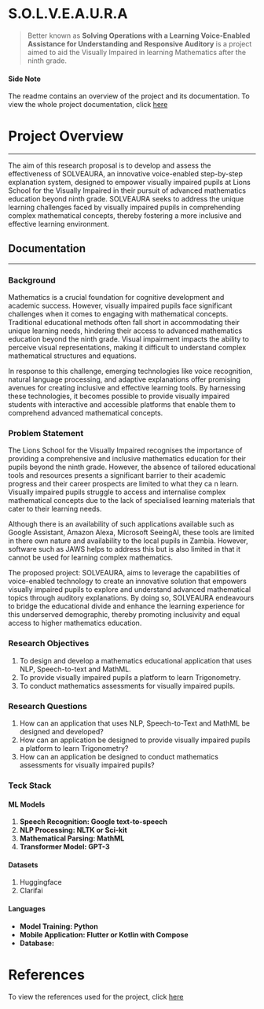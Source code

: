 # S.O.L.V.E.A.U.R.A
> Better known as **Solving Operations with a Learning Voice-Enabled Assistance for Understanding and Responsive Auditory** is a project aimed to aid the Visually Impaired in learning Mathematics after the ninth grade.

#### Side Note
The readme contains an overview of the project and its documentation. To view the whole project documentation, click [here](https://github.com/akebu6/SOLVEAURA/wiki)

# Project Overview
---
The aim of this research proposal is to develop and assess the effectiveness of SOLVEAURA, an innovative voice-enabled step-by-step explanation system, designed to empower visually impaired pupils at Lions School for the Visually Impaired in their pursuit of advanced mathematics education beyond ninth grade. SOLVEAURA seeks to address the unique learning challenges faced by visually impaired pupils in comprehending complex mathematical concepts, thereby fostering a more inclusive and effective learning environment.

## Documentation 
---
### Background
Mathematics is a crucial foundation for cognitive development and academic success. However, visually impaired pupils face significant challenges when it comes to engaging with mathematical concepts. Traditional educational methods often fall short in accommodating their unique learning needs, hindering their access to advanced mathematics education beyond the ninth grade. Visual impairment impacts the ability to perceive visual representations, making it difficult to understand complex mathematical structures and equations.

In response to this challenge, emerging technologies like voice recognition, natural language processing, and adaptive explanations offer promising avenues for creating inclusive and effective learning tools. By harnessing these technologies, it becomes possible to provide visually impaired students with interactive and accessible platforms that enable them to comprehend advanced mathematical concepts.

### Problem Statement
The Lions School for the Visually Impaired recognises the importance of providing a comprehensive and inclusive mathematics education for their pupils beyond the ninth grade. However, the absence of tailored educational tools and resources presents a significant barrier to their academic progress and their career prospects are limited to what they ca n learn. Visually impaired pupils struggle to access and internalise complex mathematical concepts due to the lack of specialised learning materials that cater to their learning needs.

Although there is an availability of such applications available such as Google Assistant, Amazon Alexa, Microsoft SeeingAI, these tools are limited in there own nature and availability to the local pupils in Zambia. However, software such as JAWS helps to address this but is also limited in that it cannot be used for learning complex mathematics.

The proposed project: SOLVEAURA, aims to leverage the capabilities of voice-enabled technology to create an innovative solution that empowers visually impaired pupils to explore and understand advanced mathematical topics through auditory explanations. By doing so, SOLVEAURA endeavours to bridge the educational divide and enhance the learning experience for this underserved demographic, thereby promoting inclusivity and equal access to higher mathematics education.


### Research Objectives
1. To design and develop a mathematics educational application that uses NLP, Speech-to-text and MathML. 
2. To provide visually impaired pupils a platform to learn Trigonometry.
3. To conduct mathematics assessments for visually impaired pupils.

### Research Questions
1. How can an application that uses NLP, Speech-to-Text and MathML be designed and developed?
2. How can an application be designed to provide visually impaired pupils a platform to learn Trigonometry?
3. How can an application be designed to conduct mathematics assessments for visually impaired pupils?


### Teck Stack
#### ML Models
1. **Speech Recognition: Google text-to-speech**
2. **NLP Processing: NLTK or Sci-kit**
3. **Mathematical Parsing: MathML**
4. **Transformer Model: GPT-3**

#### Datasets
1. Huggingface
2. Clarifai

#### Languages
- **Model Training: Python**
- **Mobile Application: Flutter or Kotlin with Compose**
- **Database:**

# References
To view the references used for the project, click [here](https://github.com/akebu6/SOLVEAURA/wiki/References-List)
